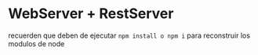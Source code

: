 
# WebServer + RestServer


recuerden que deben de ejecutar ```npm install o npm i``` para reconstruir los modulos de node